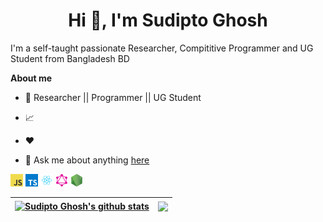 <h1 align="center">Hi 👋, I'm Sudipto Ghosh</h1>
I'm a self-taught passionate Researcher, Compititive Programmer and UG Student from Bangladesh BD

**About me**

- 💼 Researcher || Programmer || UG Student

- 📈 

- ❤️ 

- 💬 Ask me about anything [here](https://github.com/sudiptoghosh8)

<code><img height="20" alt="javascript" src="https://raw.githubusercontent.com/github/explore/80688e429a7d4ef2fca1e82350fe8e3517d3494d/topics/javascript/javascript.png"></code>
<code><img height="20" alt="typescript" src="https://raw.githubusercontent.com/github/explore/80688e429a7d4ef2fca1e82350fe8e3517d3494d/topics/typescript/typescript.png"></code>
<code><img height="20" alt="react" src="https://raw.githubusercontent.com/github/explore/80688e429a7d4ef2fca1e82350fe8e3517d3494d/topics/react/react.png"></code>
<code><img height="20" alt="graphql" src="https://raw.githubusercontent.com/github/explore/5c058a388828bb5fde0bcafd4bc867b5bb3f26f3/topics/graphql/graphql.png"></code>
<code><img height="20" alt="nodejs" src="https://raw.githubusercontent.com/github/explore/80688e429a7d4ef2fca1e82350fe8e3517d3494d/topics/nodejs/nodejs.png"></code>    


| <a href="https://github.com/sudiptoghosh8/github-readme-stats"><img align="center" src="https://github-readme-stats.vercel.app/api?username=sudiptoghosh8&show_icons=true&include_all_commits=true&theme=buefy&hide_border=true" alt="Sudipto Ghosh's github stats" /></a> | <a href="https://github.com/sudiptoghosh8/github-readme-stats"><img align="center" src="https://github-readme-stats.vercel.app/api/top-langs/?username=sudiptoghosh8&layout=compact&theme=buefy&hide_border=true" /></a> |
| ------------- | ------------- |



<br />
<br />
